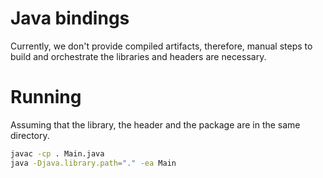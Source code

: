 # Java bindings

Currently, we don't provide compiled artifacts, therefore, manual steps to build and orchestrate the libraries and headers are necessary.

# Running 

Assuming that the library, the header and the package are in the same directory.

```bash
javac -cp . Main.java
java -Djava.library.path="." -ea Main
```
